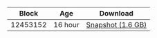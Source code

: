 |     Block   |     Age     |   Download  |
| ----------- | ----------- | ----------- |
|   12453152   |  16 hour | [Snapshot (1.6 GB)](https://s3.eu-central-1.amazonaws.com/w3coins.io/snapshots/akash-mainnet/akash_snapsot_latest.tar.lz4)  |
